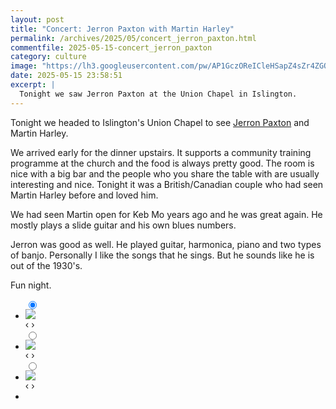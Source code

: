 ```yaml
---
layout: post
title: "Concert: Jerron Paxton with Martin Harley"
permalink: /archives/2025/05/concert_jerron_paxton.html
commentfile: 2025-05-15-concert_jerron_paxton
category: culture
image: "https://lh3.googleusercontent.com/pw/AP1GczOReICleHSapZ4sZr4ZGQsWUmUEXNScwndys9a4PV3qU3mabX_cG-BeR6xIVdo_oiGneBgDiILzgbk7nwZv51cIb0TAmHMtSgf6aDF-xXjl5VjEG0Mt=w1920-h1080"
date: 2025-05-15 23:58:51
excerpt: |
  Tonight we saw Jerron Paxton at the Union Chapel in Islington.
---
```


Tonight we headed to Islington's Union Chapel to see [Jerron Paxton](https://www.jerronpaxton.com/) and Martin Harley.

We arrived early for the dinner upstairs.  It supports a community training programme at the church and the food is always pretty good.  The room is nice with a big bar and the people who you share the table with are usually interesting and nice.  Tonight it was a British/Canadian couple who had seen Martin Harley before and loved him.

We had seen Martin open for Keb Mo years ago and he was great again.  He mostly plays a slide guitar and his own blues numbers.

Jerron was good as well.  He played guitar, harmonica, piano and two types of banjo.  Personally I like the songs that he sings.  But he sounds like he is out of the 1930's.

Fun night.



<ul class="slides">
    <input type="radio" name="radio-btn" id="img-1" checked="checked" />
    <li class="slide-container">
        <div class="slide">
          <a href="https://lh3.googleusercontent.com/pw/AP1GczNajhWrkGdD8R6qB2yUI5nFSzm8tTZcwVY8JMvd8MA9TQD-qGIw3pONs1Rbh_vauG00w8Ku20_iJ6HEVmkwBxrF1bwAhZ9T6xhUFyY2j3tFrCexGjuu=w1920-h1080"><img src="https://lh3.googleusercontent.com/pw/AP1GczNajhWrkGdD8R6qB2yUI5nFSzm8tTZcwVY8JMvd8MA9TQD-qGIw3pONs1Rbh_vauG00w8Ku20_iJ6HEVmkwBxrF1bwAhZ9T6xhUFyY2j3tFrCexGjuu=w1920-h1080" /></a>
        </div>			
    	<div class="nav">
      	     <label for="img-3" class="prev">&#x2039;</label>
      	     <label for="img-2" class="next">&#x203a;</label>
    	 </div>
    </li>    <input type="radio" name="radio-btn" id="img-2"  />
    <li class="slide-container">
        <div class="slide">
          <a href="https://lh3.googleusercontent.com/pw/AP1GczOReICleHSapZ4sZr4ZGQsWUmUEXNScwndys9a4PV3qU3mabX_cG-BeR6xIVdo_oiGneBgDiILzgbk7nwZv51cIb0TAmHMtSgf6aDF-xXjl5VjEG0Mt=w1920-h1080"><img src="https://lh3.googleusercontent.com/pw/AP1GczOReICleHSapZ4sZr4ZGQsWUmUEXNScwndys9a4PV3qU3mabX_cG-BeR6xIVdo_oiGneBgDiILzgbk7nwZv51cIb0TAmHMtSgf6aDF-xXjl5VjEG0Mt=w1920-h1080" /></a>
        </div>			
    	<div class="nav">
      	     <label for="img-1" class="prev">&#x2039;</label>
      	     <label for="img-3" class="next">&#x203a;</label>
    	 </div>
    </li>
    <input type="radio" name="radio-btn" id="img-3" />
    <li class="slide-container">
        <div class="slide">
          <a href="https://lh3.googleusercontent.com/pw/AP1GczMUMh7WjMfYUPZhP5Mf2aKo6_-G5Pt0w6VHUFE4OaugUsuLFA1VLz4Sdo-Kvh_dcf96dvEg62_swxPexUFXV4jfP8C9Dd1b5fOubMdoK7Pzcix4dIjP=w1920-h1080"><img src="https://lh3.googleusercontent.com/pw/AP1GczMUMh7WjMfYUPZhP5Mf2aKo6_-G5Pt0w6VHUFE4OaugUsuLFA1VLz4Sdo-Kvh_dcf96dvEg62_swxPexUFXV4jfP8C9Dd1b5fOubMdoK7Pzcix4dIjP=w1920-h1080" /></a>
        </div>
    	<div class="nav">
      	     <label for="img-2" class="prev">&#x2039;</label>
      	     <label for="img-1" class="next">&#x203a;</label>
    	 </div>
    </li>
  <li class="nav-dots">
      <label for="img-1" class="nav-dot" id="img-dot-1"></label>
      <label for="img-2" class="nav-dot" id="img-dot-2"></label>
      <label for="img-3" class="nav-dot" id="img-dot-3"></label>
  </li>
</ul>
             